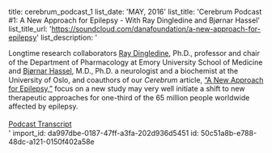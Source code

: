title: cerebrum_podcast_1
list_date: 'MAY, 2016'
list_title: 'Cerebrum Podcast #1: A New Approach for Epilepsy - With Ray Dingledine and Bjørnar Hassel'
list_title_url: 'https://soundcloud.com/danafoundation/a-new-approach-for-epilepsy'
list_description: '<div style="font-size:14px;line-height: 125%;"><span>Longtime research collaborators <a href="http://dana.org/Authors/Raymond_Dingledine,_Ph_D_/">Ray Dingledine</a>, Ph.D., professor and chair of the Department of Pharmacology at Emory University School of Medicine and <a href="http://dana.org/Authors/Bj%C3%B8rnar_Hassel,_M_D_,_Ph_D_/">Bjørnar Hassel</a>, M.D., Ph.D. a neurologist and a biochemist at the University of Oslo, and coauthors of our <em>Cerebrum</em> article, <a href="http://dana.org/Cerebrum/2016/A_New_Approach_for_Epilepsy/">“A New Approach for Epilepsy,”</a> focus on a new study may very well initiate a shift to new therapeutic approaches for one-third of the 65 million people worldwide affected by epilepsy.</span><div><span><br></span></div><div><span><a href="/uploadedFiles/Pdfs/Epilepsy-Podcast-Transcript.pdf" title="Podcast Transcript">Podcast Transcript</a></span></div></div>'
import_id: da997dbe-0187-47ff-a3fa-202d936d5451
id: 50c51a8b-e788-48dc-a121-0150f402a58e
